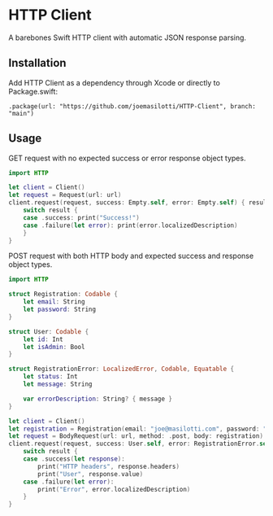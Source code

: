 # HTTP Client

A barebones Swift HTTP client with automatic JSON response parsing.

## Installation

Add HTTP Client as a dependency through Xcode or directly to Package.swift:

```
.package(url: "https://github.com/joemasilotti/HTTP-Client", branch: "main")
```

## Usage

GET request with no expected success or error response object types.

```swift
import HTTP

let client = Client()
let request = Request(url: url)
client.request(request, success: Empty.self, error: Empty.self) { result in
    switch result {
    case .success: print("Success!")
    case .failure(let error): print(error.localizedDescription)
    }
}
```

POST request with both HTTP body and expected success and response object types.

```swift
import HTTP

struct Registration: Codable {
    let email: String
    let password: String
}

struct User: Codable {
    let id: Int
    let isAdmin: Bool
}

struct RegistrationError: LocalizedError, Codable, Equatable {
    let status: Int
    let message: String

    var errorDescription: String? { message }
}

let client = Client()
let registration = Registration(email: "joe@masilotti.com", password: "password")
let request = BodyRequest(url: url, method: .post, body: registration)
client.request(request, success: User.self, error: RegistrationError.self) { result in
    switch result {
    case .success(let response):
        print("HTTP headers", response.headers)
        print("User", response.value)
    case .failure(let error):
        print("Error", error.localizedDescription)
    }
}
```
